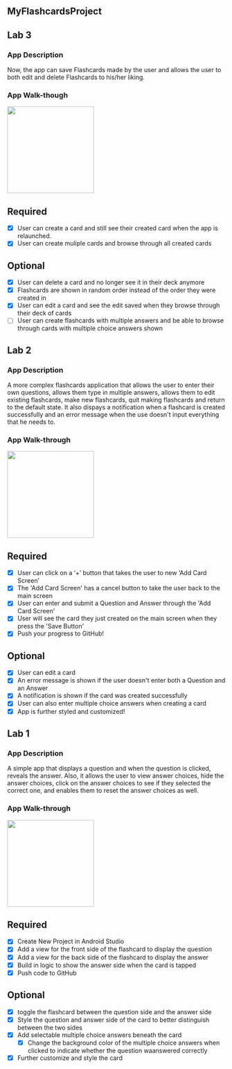 ## MyFlashcardsProject

## Lab 3

### App Description
Now, the app can save Flashcards made by the user and allows the user to both edit and delete Flashcards to his/her liking.

### App Walk-though

<img src="YOUR_GIF_URL_HERE" width=200><br>

## Required
- [x] User can create a card and still see their created card when the app is relaunched.
- [x] User can create muliple cards and browse through all created cards

## Optional
- [x] User can delete a card and no longer see it in their deck anymore
- [x] Flashcards are shown in random order instead of the order they were created in
- [x] User can edit a card and see the edit saved when they browse through their deck of cards
- [ ] User can create flashcards with multiple answers and be able to browse through cards with multiple choice answers shown

## Lab 2

### App Description
A more complex flashcards application that allows the user to enter their own questions, allows them type in multiple answers, allows them to edit existing flashcards, make new flashcards, quit making flashcards and return to the default state. It also dispays a notification when a flashcard is created successfully and an error message when the use doesn't input everything that he needs to.

### App Walk-through

<img src="http://g.recordit.co/1ndGGKKaO7.gif" width=200><br>

## Required
- [x] User can click on a ‘+’ button that takes the user to new ‘Add Card Screen’
- [x] The 'Add Card Screen' has a cancel button to take the user back to the main screen
- [x] User can enter and submit a Question and Answer through the 'Add Card Screen'
- [x] User will see the card they just created on the main screen when they press the 'Save Button'
- [x] Push your progress to GitHub!

## Optional
- [x] User can edit a card
- [x] An error message is shown if the user doesn't enter both a Question and an Answer
- [x] A notification is shown if the card was created successfully
- [x] User can also enter multiple choice answers when creating a card
- [x] App is further styled and customized!

## Lab 1

### App Description
A simple app that displays a question and when the question is clicked, reveals the answer. Also, it allows the user to view answer choices, hide the answer choices, click on the answer choices to see if they selected the correct one, and enables them to reset the answer choices as well.

### App Walk-through

<img src="http://g.recordit.co/QEK8v9Sk7V.gif" width=200><br>

## Required
- [x] Create New Project in Android Studio
- [x] Add a view for the front side of the flashcard to display the question
- [x] Add a view for the back side of the flashcard to display the answer
- [x] Build in logic to show the answer side when the card is tapped
- [x] Push code to GitHub
## Optional
- [x] toggle the flashcard between the question side and the answer side
- [x] Style the question and answer side of the card to better distinguish between the two sides
- [x] Add selectable multiple choice answers beneath the card
   - [x] Change the background color of the multiple choice answers when clicked to indicate whether the question waanswered correctly
- [x] Further customize and style the card
